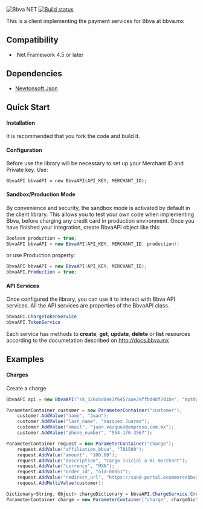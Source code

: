 ![Bbva NET](http://www.bbva.mx/img/github/net.jpg)
[![Build status](https://ci.appveyor.com/api/projects/status/o8ivc5myofhx2kxm)](https://ci.appveyor.com/project/mecoronado/bbva-dotnet)

This is a client implementing the payment services for Bbva at bbva.mx


Compatibility
-------------

* .Net Framework 4.5 or later 

Dependencies
------------
* [Newtonsoft.Json](http://james.newtonking.com/json)

Quick Start
----------------
#### Installation #####

It is recommended that you fork the code and build it.

#### Configuration #####

Before use the library will be necessary to set up your Merchant ID and
Private key. Use:

```net
BbvaAPI bbvaAPI = new BbvaAPI(API_KEY, MERCHANT_ID);
```

#### Sandbox/Production Mode #####

By convenience and security, the sandbox mode is activated by default in the client library. This allows you to test your own code when implementing Bbva, before charging any credit card in production environment. Once you have finished your integration, create BbvaAPI object like this:

```cs
Boolean production = true;
BbvaAPI bbvaAPI = new BbvaAPI(API_KEY, MERCHANT_ID, production);
```
or use Production property:
```cs
BbvaAPI bbvaAPI = new BbvaAPI(API_KEY, MERCHANT_ID);
bbvaAPI.Production = true;
```

#### API Services #####

Once configured the library, you can use it to interact with Bbva API services. All the API services are properties of the BbvaAPI class.

```cs
bbvaAPI.ChargeTokenService
bbvaAPI.TokenService
```

Each service has methods to **create**, **get**, **update**, **delete** or **list** resources according to the documetation described on http://docs.bbva.mx

Examples
---------
#### Charges #####
Create a charge
```cs
BbvaAPI api = new BbvaAPI("sk_326c6d0443f6457aae29ffbd48f7d1be", "mptdggroasfcmqs8plpy");

ParameterContainer customer = new ParameterContainer("customer");
    customer.AddValue("name", "Juan");
    customer.AddValue("last_name", "Vazquez Juarez");
    customer.AddValue("email", "juan.vazquez@empresa.com.mx");
    customer.AddValue("phone_number", "554-170-3567");

ParameterContainer request = new ParameterContainer("charge");
    request.AddValue("affiliation_bbva", "781500");
    request.AddValue("amount", "100.00");
    request.AddValue("description", "Cargo inicial a mi merchant");
    request.AddValue("currency", "MXN");
    request.AddValue("order_id", "oid-00051");
    request.AddValue("redirect_url", "https://sand-portal.ecommercebbva.com");
    request.AddMultiValue(customer):

Dictionary<String, Object> chargeDictionary = bbvaAPI.ChargeService.Create(request.ParameterValues);
ParameterContainer charge = new ParameterContainer("charge", chargeDictionary);
```


